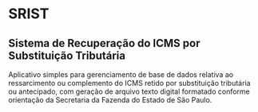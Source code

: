 # SRIST
## Sistema de Recuperação do ICMS por Substituição Tributária
Aplicativo simples para gerenciamento de base de dados relativa ao ressarcimento ou complemento do ICMS retido por substituição tributária ou antecipado, com geração de arquivo texto digital formatado conforme orientação da Secretaria da Fazenda do Estado de São Paulo.
